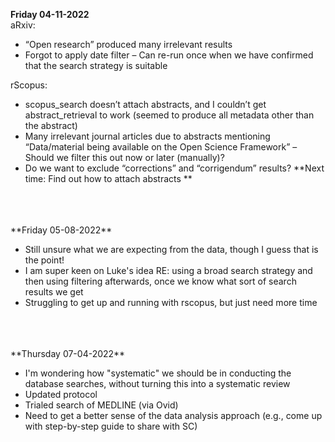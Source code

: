 **Friday 04-11-2022**
<br>
aRxiv:
- “Open research” produced many irrelevant results
- Forgot to apply date filter – Can re-run once when we have confirmed that the search strategy is suitable

rScopus:
- scopus_search doesn’t attach abstracts, and I couldn’t get abstract_retrieval to work (seemed to produce all metadata other than the abstract)
- Many irrelevant journal articles due to abstracts mentioning “Data/material being available on the Open Science Framework” – Should we filter this out now or later (manually)?
- Do we want to exclude “corrections” and “corrigendum” results?
**Next time: Find out how to attach abstracts
**
<br>
<br>
<br>
**Friday 05-08-2022**

- Still unsure what we are expecting from the data, though I guess that is the point!
- I am super keen on Luke's idea RE: using a broad search strategy and then using filtering afterwards, once we know what sort of search results we get
- Struggling to get up and running with rscopus, but just need more time
<br>
<br>
<br>
**Thursday 07-04-2022**

- I'm wondering how "systematic" we should be in conducting the database searches, without turning this into a systematic review
- Updated protocol
- Trialed search of MEDLINE (via Ovid)
- Need to get a better sense of the data analysis approach (e.g., come up with step-by-step guide to share with SC)


